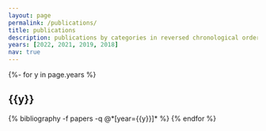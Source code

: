 ```yaml
---
layout: page
permalink: /publications/
title: publications
description: publications by categories in reversed chronological order.
years: [2022, 2021, 2019, 2018]
nav: true
---
```

<!-- _pages/publications.md -->

<div class="publications">

{%- for y in page.years %}

<h2 class="year">{{y}}</h2>
  {% bibliography -f papers -q @*[year={{y}}]* %}
{% endfor %}

</div>

